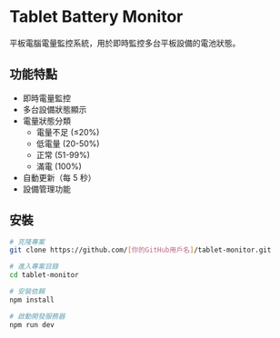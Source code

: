 # Tablet Battery Monitor

平板電腦電量監控系統，用於即時監控多台平板設備的電池狀態。

## 功能特點

- 即時電量監控
- 多台設備狀態顯示
- 電量狀態分類
  - 電量不足 (≤20%)
  - 低電量 (20-50%)
  - 正常 (51-99%)
  - 滿電 (100%)
- 自動更新（每 5 秒）
- 設備管理功能

## 安裝

```bash
# 克隆專案
git clone https://github.com/[你的GitHub用戶名]/tablet-monitor.git

# 進入專案目錄
cd tablet-monitor

# 安裝依賴
npm install

# 啟動開發服務器
npm run dev
```
